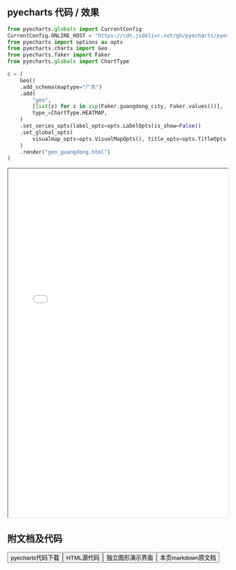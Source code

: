 
## pyecharts 代码 / 效果

```python
from pyecharts.globals import CurrentConfig
CurrentConfig.ONLINE_HOST = "https://cdn.jsdelivr.net/gh/pyecharts/pyecharts-assets@latest/assets/"
from pyecharts import options as opts
from pyecharts.charts import Geo
from pyecharts.faker import Faker
from pyecharts.globals import ChartType

c = (
    Geo()
    .add_schema(maptype="广东")
    .add(
        "geo",
        [list(z) for z in zip(Faker.guangdong_city, Faker.values())],
        type_=ChartType.HEATMAP,
    )
    .set_series_opts(label_opts=opts.LabelOpts(is_show=False))
    .set_global_opts(
        visualmap_opts=opts.VisualMapOpts(), title_opts=opts.TitleOpts(title="Geo-广东地图")
    )
    .render("geo_guangdong.html")
)
```

<iframe width="100%" height="800px" src="/pyecharts/Geo/geo_guangdong.html"></iframe>

## 附文档及代码

<a href="https://cdn.jsdelivr.net/gh/wfy-belief/python/docs/pyecharts/Geo/geo_guangdong.py"><button class="mybutton">pyecharts代码下载</button></a><a href="https://cdn.jsdelivr.net/gh/wfy-belief/python/docs/pyecharts/Geo/geo_guangdong.html"><button class="mybutton">HTML源代码</button></a><a href="https://python.wfyblog.cn/pyecharts/Geo/geo_guangdong.html"><button class="mybutton">独立图形演示界面</button></a><a href="https://cdn.jsdelivr.net/gh/wfy-belief/python/docs/pyecharts/Geo/geo_guangdong.md"><button class="mybutton">本页markdown原文档</button></a>